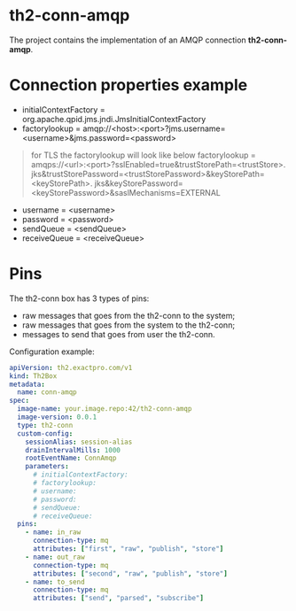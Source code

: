 # th2-conn-amqp

The project contains the implementation of an AMQP connection **th2-conn-amqp**.

# Connection properties example

* initialContextFactory = org.apache.qpid.jms.jndi.JmsInitialContextFactory
* factorylookup = amqp://\<host\>:\<port\>?jms.username=\<username\>&jms.password=\<password\>

> for TLS the factorylookup will look like below
> factorylookup = amqps://&lt;url&gt;:&lt;port&gt;?sslEnabled=true&trustStorePath=&lt;trustStore&gt;.
> jks&trustStorePassword=&lt;trustStorePassword&gt;&keyStorePath=&lt;keyStorePath&gt;.
> jks&keyStorePassword=&lt;keyStorePassword&gt;&saslMechanisms=EXTERNAL

* username = \<username\>
* password = \<password\>
* sendQueue = \<sendQueue\>
* receiveQueue = \<receiveQueue\>

# Pins

The th2-conn box has 3 types of pins:
+ raw messages that goes from the th2-conn to the system;
+ raw messages that goes from the system to the th2-conn;
+ messages to send that goes from user the th2-conn.

Configuration example:
```yaml
apiVersion: th2.exactpro.com/v1
kind: Th2Box
metadata:
  name: conn-amqp
spec:
  image-name: your.image.repo:42/th2-conn-amqp
  image-version: 0.0.1
  type: th2-conn
  custom-config:
    sessionAlias: session-alias
    drainIntervalMills: 1000
    rootEventName: ConnAmqp
    parameters:
      # initialContextFactory:
      # factorylookup:
      # username:
      # password:
      # sendQueue:
      # receiveQueue:
  pins:
    - name: in_raw
      connection-type: mq
      attributes: ["first", "raw", "publish", "store"]
    - name: out_raw
      connection-type: mq
      attributes: ["second", "raw", "publish", "store"]
    - name: to_send
      connection-type: mq
      attributes: ["send", "parsed", "subscribe"]
```